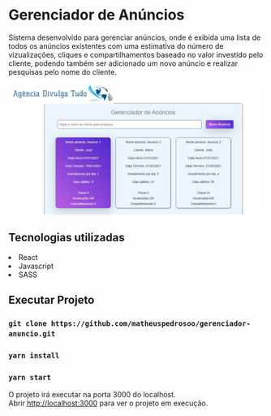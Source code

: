 # Gerenciador de Anúncios

Sistema desenvolvido para gerenciar anúncios, onde é exibida uma lista de todos os anúncios existentes com uma estimativa do número de vizualizações, cliques e compartilhamentos baseado no valor investido pelo cliente, podendo também ser adicionado um novo anúncio e realizar pesquisas pelo nome do cliente.

![](src/assets/print.jpg)

## Tecnologias utilizadas

 <li>React</li>
 <li>Javascript</li>
 <li>SASS</li>

## Executar Projeto

### `git clone https://github.com/matheuspedrosoo/gerenciador-anuncio.git`

### `yarn install`

### `yarn start`

O projeto irá executar na porta 3000 do localhost.\
Abrir [http://localhost:3000](http://localhost:3000) para ver o projeto em execução.
